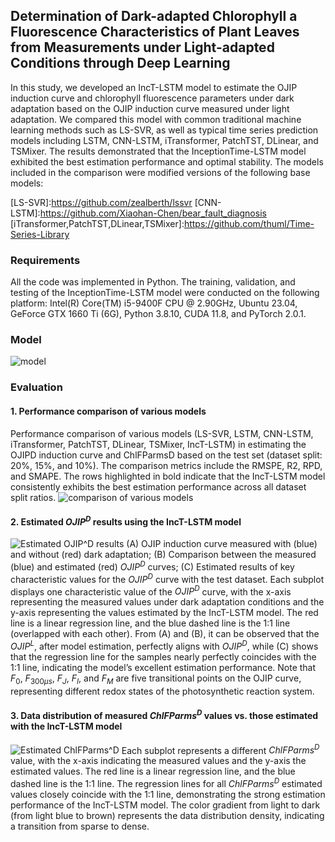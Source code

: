 ## Determination of Dark-adapted Chlorophyll a Fluorescence Characteristics of Plant Leaves from Measurements under Light-adapted Conditions through Deep Learning

In this study, we developed an IncT-LSTM model to estimate the OJIP induction curve and chlorophyll fluorescence parameters under dark adaptation based on the OJIP induction curve measured under light adaptation. We compared this model with common traditional machine learning methods such as LS-SVR, as well as typical time series prediction models including LSTM, CNN-LSTM, iTransformer, PatchTST, DLinear, and TSMixer. The results demonstrated that the InceptionTime-LSTM model exhibited the best estimation performance and optimal stability. The models included in the comparison were modified versions of the following base models:

\[LS-SVR]:https://github.com/zealberth/lssvr
\[CNN-LSTM]:https://github.com/Xiaohan-Chen/bear_fault_diagnosis
\[iTransformer,PatchTST,DLinear,TSMixer]:https://github.com/thuml/Time-Series-Library

### Requirements
All the code was implemented in Python. The training, validation, and testing of the InceptionTime-LSTM model were conducted on the following platform: Intel(R) Core(TM) i5-9400F CPU @ 2.90GHz, Ubuntu 23.04, GeForce GTX 1660 Ti (6G), Python 3.8.10, CUDA 11.8, and PyTorch 2.0.1.


### Model
![model](Results/Model.png)

### Evaluation

#### 1. Performance comparison of various models
Performance comparison of various models (LS-SVR, LSTM, CNN-LSTM, iTransformer, PatchTST, DLinear, TSMixer, IncT-LSTM) in estimating the OJIPD induction curve and ChlFParmsD based on the test set (dataset split: 20%, 15%, and 10%). The comparison metrics include the RMSPE, R2, RPD, and SMAPE. The rows highlighted in bold indicate that the IncT-LSTM model consistently exhibits the best estimation performance across all dataset split ratios.
![comparison of various models](Results/comp.png)

#### 2. Estimated $OJIP^D$ results using the IncT-LSTM model

![Estimated $OJIP^D$ results](Results/EstimatedOJIP.jpg)
(A) OJIP induction curve measured with (blue) and without (red) dark adaptation; (B) Comparison between the measured (blue) and estimated (red) $OJIP^D$ curves; (C) Estimated results of key characteristic values for the $OJIP^D$ curve with the test dataset. Each subplot displays one characteristic value of the $OJIP^D$ curve, with the x-axis representing the measured values under dark adaptation conditions and the y-axis representing the values estimated by the IncT-LSTM model. The red line is a linear regression line, and the blue dashed line is the 1:1 line (overlapped with each other). From (A) and (B), it can be observed that the $OJIP^L$, after model estimation, perfectly aligns with $OJIP^D$, while (C) shows that the regression line for the samples nearly perfectly coincides with the 1:1 line, indicating the model’s excellent estimation performance. Note that $F_0$, $F_{300 μs}$, $F_J$, $F_I$, and $F_M$ are five transitional points on the OJIP curve, representing different redox states of the photosynthetic reaction system.

#### 3. Data distribution of measured $ChlFParms^D$ values vs. those estimated with the IncT-LSTM model

![Estimated $ChlFParms^D$](Results/EstimatedChlFParms.png)
Each subplot represents a different $ChlFParms^D$ value, with the x-axis indicating the measured values and the y-axis the estimated values. The red line is a linear regression line, and the blue dashed line is the 1:1 line. The regression lines for all $ChlFParms^D$ estimated values closely coincide with the 1:1 line, demonstrating the strong estimation performance of the IncT-LSTM model. The color gradient from light to dark (from light blue to brown) represents the data distribution density, indicating a transition from sparse to dense.
